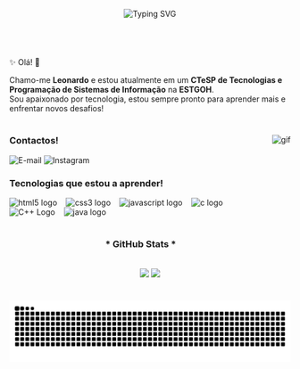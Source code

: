 <p align="center">
  <img src="https://readme-typing-svg.herokuapp.com?font=Fira+Code&size=30&pause=1000&color=ed688e&width=500&lines=Welcome+to+my+profile!" alt="Typing SVG" />
</p>


<img align="center" alt="" src="./src/header-gif.gif">

#

✨ Olá! 👋
<p align="left">Chamo-me <strong>Leonardo</strong> e estou atualmente em um <strong>CTeSP de Tecnologias e Programação de Sistemas de Informação</strong> na <strong>ESTGOH</strong>.<br>
Sou apaixonado por tecnologia, estou sempre pronto para aprender mais e enfrentar novos desafios!</p>
  
#

<img align="right" alt="gif" height="190px" src="https://cdn.discordapp.com/attachments/837464973760266281/1339385206427357185/do-a-beautiful-animated-gif-in-pixelart-for-streamings.gif?ex=67ae872d&is=67ad35ad&hm=d294ba645950c9d3fc31128fa7eb458d724598ec35c226fd795ae3244c4e08a2&" />

<h3 align="left">Contactos!</h3>

![E-mail](https://img.shields.io/badge/-Email-000?style=for-the-badge&logo=gmail&logoColor=FF00F6&color=FFF)
![Instagram](https://img.shields.io/badge/-Instagram-000?style=for-the-badge&logo=instagram&logoColor=FF00F6&color=FFF)




<h3 align="left">Tecnologias que estou a aprender!</h3>

<div align="left">
  <img src="https://cdn.jsdelivr.net/gh/devicons/devicon/icons/html5/html5-original.svg" height="25" alt="html5 logo"  />
  <img width="8" />
  <img src="https://cdn.jsdelivr.net/gh/devicons/devicon/icons/css3/css3-original.svg" height="25" alt="css3 logo"  />
  <img width="8" />
  <img src="https://cdn.jsdelivr.net/gh/devicons/devicon/icons/javascript/javascript-plain.svg" height="25" alt="javascript logo"  />
  <img width="8" />
  <img src="https://cdn.jsdelivr.net/gh/devicons/devicon/icons/c/c-original.svg" height="25" alt="c logo"  /> 
  <img width="8" />
  <img src="https://cdn.jsdelivr.net/gh/devicons/devicon/icons/cplusplus/cplusplus-original.svg" height="25" alt="C++ Logo" />
  <img width="8" />
  <img src="https://cdn.jsdelivr.net/gh/devicons/devicon/icons/java/java-original.svg" height="25" alt="java logo"  />
  


</div>

#

<div style="text-align: center;" align="center">
  <h3>* GitHub Stats *</h3>
  <br>
 <img src="https://github-readme-stats.vercel.app/api?username=Leonardo-G&show_icons=true&theme=dracula" width="400" />

  <a href="https://github.com/mari4souza/github-readme-stats">
  <img src="https://github-readme-stats.vercel.app/api/top-langs/?username=LeonardoG&layout=compact&theme=dracula" width="400" />

  </a>
</div>


#

<picture>
  <source media="(prefers-color-scheme: dark)" srcset="https://raw.githubusercontent.com/LeonardoG-com/LeonardoG-com/output/github-contribution-grid-snake-dark.svg">
  <source media="(prefers-color-scheme: light)" srcset="https://raw.githubusercontent.com/LeonardoG-com/LeonardoG-coma/output/github-contribution-grid-snake.svg">
  <img alt="github contribution grid snake animation" src="https://raw.githubusercontent.com/LeonardoG-com/LeonardoG-com/output/github-contribution-grid-snake.svg">
</picture>
